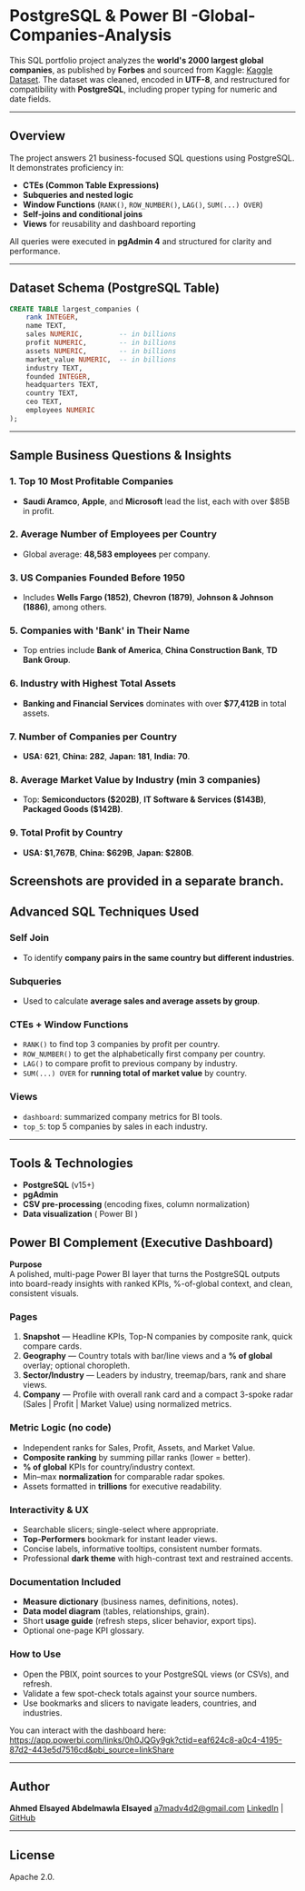 # PostgreSQL & Power BI -Global-Companies-Analysis

This SQL portfolio project analyzes the **world's 2000 largest global companies**, as published by **Forbes** and sourced from Kaggle: [Kaggle Dataset](https://www.kaggle.com/datasets/mohammadgharaei77/largest-2000-global-companies?resource=download). The dataset was cleaned, encoded in **UTF-8**, and restructured for compatibility with **PostgreSQL**, including proper typing for numeric and date fields.

---

## Overview

The project answers 21 business-focused SQL questions using PostgreSQL. It demonstrates proficiency in:

* **CTEs (Common Table Expressions)**
* **Subqueries and nested logic**
* **Window Functions** (`RANK()`, `ROW_NUMBER()`, `LAG()`, `SUM(...) OVER`)
* **Self-joins and conditional joins**
* **Views** for reusability and dashboard reporting

All queries were executed in **pgAdmin 4** and structured for clarity and performance.

---

## Dataset Schema (PostgreSQL Table)

```sql
CREATE TABLE largest_companies (
    rank INTEGER,
    name TEXT,
    sales NUMERIC,         -- in billions
    profit NUMERIC,        -- in billions
    assets NUMERIC,        -- in billions
    market_value NUMERIC,  -- in billions
    industry TEXT,
    founded INTEGER,
    headquarters TEXT,
    country TEXT,
    ceo TEXT,
    employees NUMERIC
);
```

---

##  Sample Business Questions & Insights

### 1. **Top 10 Most Profitable Companies**

* **Saudi Aramco**, **Apple**, and **Microsoft** lead the list, each with over \$85B in profit.

### 2. **Average Number of Employees per Country**

* Global average: **48,583 employees** per company.

### 3. **US Companies Founded Before 1950**

* Includes **Wells Fargo (1852)**, **Chevron (1879)**, **Johnson & Johnson (1886)**, among others.

### 5. **Companies with 'Bank' in Their Name**

* Top entries include **Bank of America**, **China Construction Bank**, **TD Bank Group**.

### 6. **Industry with Highest Total Assets**

* **Banking and Financial Services** dominates with over **\$77,412B** in total assets.

### 7. **Number of Companies per Country**

* **USA: 621**, **China: 282**, **Japan: 181**, **India: 70**.

### 8. **Average Market Value by Industry (min 3 companies)**

* Top: **Semiconductors (\$202B)**, **IT Software & Services (\$143B)**, **Packaged Goods (\$142B)**.

### 9. **Total Profit by Country**

* **USA: \$1,767B**, **China: \$629B**, **Japan: \$280B**.

Screenshots are provided in a separate branch.
---

## Advanced SQL Techniques Used

### **Self Join**

* To identify **company pairs in the same country but different industries**.

### **Subqueries**

* Used to calculate **average sales and average assets by group**.

### **CTEs + Window Functions**

* `RANK()` to find top 3 companies by profit per country.
* `ROW_NUMBER()` to get the alphabetically first company per country.
* `LAG()` to compare profit to previous company by industry.
* `SUM(...) OVER` for **running total of market value** by country.

### **Views**

* `dashboard`: summarized company metrics for BI tools.
* `top_5`: top 5 companies by sales in each industry.

---

## Tools & Technologies

* **PostgreSQL** (v15+)
* **pgAdmin**
* **CSV pre-processing** (encoding fixes, column normalization)
* **Data visualization** ( Power BI )

## Power BI Complement (Executive Dashboard)

**Purpose**  
A polished, multi-page Power BI layer that turns the PostgreSQL outputs into board-ready insights with ranked KPIs, %-of-global context, and clean, consistent visuals.

### Pages
1. **Snapshot** — Headline KPIs, Top-N companies by composite rank, quick compare cards.  
2. **Geography** — Country totals with bar/line views and a **% of global** overlay; optional choropleth.  
3. **Sector/Industry** — Leaders by industry, treemap/bars, rank and share views.  
4. **Company** — Profile with overall rank card and a compact 3-spoke radar (Sales | Profit | Market Value) using normalized metrics.

### Metric Logic (no code)
- Independent ranks for Sales, Profit, Assets, and Market Value.  
- **Composite ranking** by summing pillar ranks (lower = better).  
- **% of global** KPIs for country/industry context.  
- Min–max **normalization** for comparable radar spokes.  
- Assets formatted in **trillions** for executive readability.

### Interactivity & UX
- Searchable slicers; single-select where appropriate.  
- **Top-Performers** bookmark for instant leader views.  
- Concise labels, informative tooltips, consistent number formats.  
- Professional **dark theme** with high-contrast text and restrained accents.

### Documentation Included
- **Measure dictionary** (business names, definitions, notes).  
- **Data model diagram** (tables, relationships, grain).  
- Short **usage guide** (refresh steps, slicer behavior, export tips).  
- Optional one-page KPI glossary.

### How to Use
- Open the PBIX, point sources to your PostgreSQL views (or CSVs), and refresh.  
- Validate a few spot-check totals against your source numbers.  
- Use bookmarks and slicers to navigate leaders, countries, and industries.

You can interact with the dashboard here: https://app.powerbi.com/links/0h0JQGy9gk?ctid=eaf624c8-a0c4-4195-87d2-443e5d7516cd&pbi_source=linkShare

---

## Author

**Ahmed Elsayed Abdelmawla Elsayed**
 [a7madv4d2@gmail.com](mailto:a7madv4d2@gmail.com)
 [LinkedIn](https://www.linkedin.com/in/ahmed-elsayed-2a8208239/) | [GitHub](https://github.com/a7madv4d2)

---

## License

Apache 2.0.

